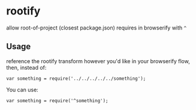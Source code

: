 # rootify

allow root-of-project (closest package.json) requires in browserify with `^`

## Usage

reference the rootify transform however you'd like in your browserify flow, then, instead of:

```
var something = require('../../../../../something');
```

You can use:

```
var something = require('^something');
```

